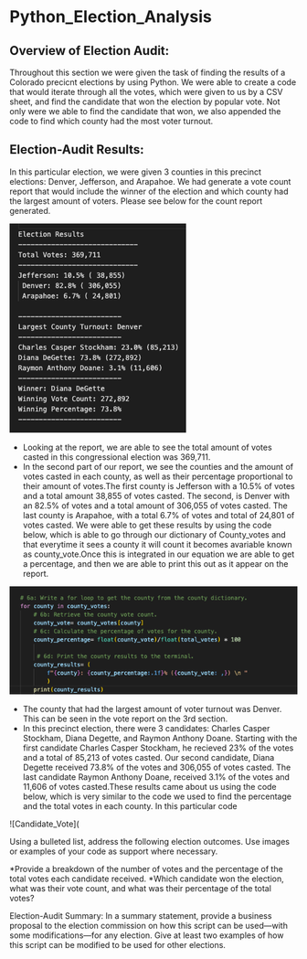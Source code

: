 # Python_Election_Analysis
## Overview of Election Audit: 

 Throughout this section we were given the task of finding the results of a Colorado precicnt elections by using Python. We were able to create a code that would iterate through all the votes, which were given to us by a CSV sheet, and find the candidate that won the election by popular vote. Not only were we able to find the candidate that won, we also appended the code to find which county had the most voter turnout.  

## Election-Audit Results:

  In this particular election, we were given 3 counties in this precinct elections: Denver, Jefferson, and Arapahoe. We had generate a vote count report that would include the winner of the election and which county had the largest amount of voters. Please see below for the count report generated. 
  
![vote_count_report](https://github.com/Mparra14/Python_Election_Analysis/blob/main/Voter_Count_Report.png)
* Looking at the report, we are able to see the total amount of votes casted in this congressional election was 369,711.
* In the second part of our report, we see the counties and the amount of votes casted in each county, as well as their percentage proportional to their amount of votes.The first county is Jefferson with a 10.5% of votes and a total amount 38,855 of votes casted. The second, is Denver with an 82.5% of votes and a total amount of 306,055 of votes casted. The last county is Arapahoe, with a total 6.7% of votes and total of 24,801 of votes casted. We were able to get these results by using the code below, which is able to go through our dictionary of County_votes and that everytime it sees a county it will count it becomes avariable known as county_vote.Once this is integrated in our equation we are able to get a percentage, and then we are able to print this out as it appear on the report.

![county_votes_code](https://github.com/Mparra14/Python_Election_Analysis/blob/main/County_Votes.png)

* The county that had the largest amount of voter turnout was Denver. This can be seen in the vote report on the 3rd section. 
* In this precinct election, there were 3 candidates: Charles Casper Stockham, Diana Degette, and Raymon Anthony Doane. Starting with the first candidate Charles Casper Stockham, he recieved 23% of the votes and a total of 85,213 of votes casted. Our second candidate, Diana Degette received 73.8% of the votes and 306,055 of votes casted. The last candidate Raymon Anthony Doane, received 3.1% of the votes and 11,606 of votes casted.These results came about us using the code below, which is very similar to the code we used to find the percentage and the total votes in each county. In this particular code 

![Candidate_Vote](

  
Using a bulleted list, address the following election outcomes. Use images or examples of your code as support where necessary.


*Provide a breakdown of the number of votes and the percentage of the total votes each candidate received.
*Which candidate won the election, what was their vote count, and what was their percentage of the total votes?


Election-Audit Summary: In a summary statement, provide a business proposal to the election commission on how this script can be used—with some modifications—for any election. Give at least two examples of how this script can be modified to be used for other elections.
